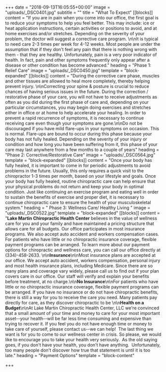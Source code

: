 +++
date = "2018-09-13T16:05:55+00:00"
image = "uploads/_DSC0401.jpg"
subtitle = ""
title = "What To Expect"
[[blocks]]
content = "If you are in pain when you come into our office, the first goal is to reduce your symptoms to help you feel better. This may include: ice or heat application instructions, certain activities or positions to avoid, and at home exercises and/or stretches. Depending on the severity of your problem, the doctor will suggest a corrective care program. \n\nIt is typical to need care 2-3 times per week for 4-12 weeks. Most people are under the assumption that if they don't feel any pain that there is nothing wrong with them - that they are healthy. Unfortunately, pain is a very poor indicator of health. In fact, pain and other symptoms frequently only appear after a disease or other condition has become advanced."
heading = "Phase 1: Relief Care"
image = "uploads/_DSC0450.jpg"
template = "block-expanded"
[[blocks]]
content = "During the corrective care phase, muscles and other tissues are allowed to heal more completely, thereby helping prevent injury. \n\nCorrecting your spine & posture is crucial to reduce chances of having serious issues in the future. During the correction / restorative phase of your care, you will not have to receive adjustments as often as you did during the first phase of care and, depending on your particular circumstances, you may begin doing exercises and stretches either in office or at home to help accelerate your healing. In order to prevent a rapid recurrence of symptoms, it is necessary to continue receiving care even though your symptoms are gone.\n\nDo not be discouraged if you have mild flare-ups in your symptoms on occasion. This is normal. Flare-ups are bound to occur during this phase because your body has not fully healed. Depending on the severity of your injury or condition and how long you have been suffering from it, this phase of your care may last anywhere from a few months to a couple of years"
heading = "Phase 2: Corrective/Restorative Care"
image = "uploads/_DSC0564.jpg"
template = "block-expanded"
[[blocks]]
content = "Once your body has fully healed, it is important to come in for periodic adjustments to avoid problems in the future. Usually, this only requires a quick visit to the chiropractor 1-3 times per month, based on your lifestyle and goals. Once your body has fully healed, routine chiropractic care can help ensure that your physical problems do not return and keep your body in optimal condition. Just like continuing an exercise program and eating well in order to sustain the benefits of exercise and proper diet, it is necessary to continue chiropractic care to ensure the health of your musculoskeletal system."
heading = " Phase 3: Wellness Care/ Healthy Living "
image = "uploads/_DSC0522.jpg"
template = "block-expanded"
[[blocks]]
content = "**Lake Martin Chiropractic Health Center** believes in the value of wellness care for you and your family and have maintained a pricing structure that allows care for all budgets. Our office participates in most insurance programs. We also accept auto accident and workers compensation cases. For patients who have little or no chiropractic insurance coverage, flexible payment programs can be arranged. To learn more about our payment options for chiropractic and wellness care, you can call our office directly at (334)-458-2633. \n\n**Insurance**\n\nMost insurance plans are accepted at our office. We accept auto accident, workers compensation, personal injury and most health insurance plans, including Medicare. Since there are so many plans and coverage vary widely, please call us to find out if your plan covers care in our office. Our staff will verify and explain your benefits before treatment, at no charge.\n\n**No Insurance**\n\nFor patients who have little or no chiropractic insurance coverage, flexible payment programs can be arranged. If you have no insurance or do not have chiropractic benefits, there is still a way for you to receive the care you need. Many patients pay directly for care, as they discover chiropractic to be \n\n**Health on a Budget**\n\nAt Lake Martin Chiropractic Health Center, LLC we're convinced that a small amount of your time and money to care for your most important asset--your health--will be far less time consuming and expensive than trying to recover it. If you feel you do not have enough time or money to take care of yourself, please contact us--we can help!  The last thing we want is for you to come to our wellness center in crisis. So please, we would like to encourage you to take your health very seriously.  As the old saying goes, if you don't have your health, you don't have anything.  Unfortunately, too many people don't discover how true that statement is until it is too late."
heading = "Payment Options"
template = "block-content"

+++
